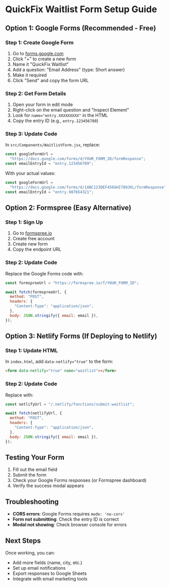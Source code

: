 # QuickFix Waitlist Form Setup Guide

## Option 1: Google Forms (Recommended - Free)

### Step 1: Create Google Form

1. Go to [forms.google.com](https://forms.google.com)
2. Click "+" to create a new form
3. Name it "QuickFix Waitlist"
4. Add a question: "Email Address" (type: Short answer)
5. Make it required
6. Click "Send" and copy the form URL

### Step 2: Get Form Details

1. Open your form in edit mode
2. Right-click on the email question and "Inspect Element"
3. Look for `name="entry.XXXXXXXXX"` in the HTML
4. Copy the entry ID (e.g., `entry.123456789`)

### Step 3: Update Code

In `src/Components/WaitlistForm.jsx`, replace:

```javascript
const googleFormUrl =
  "https://docs.google.com/forms/d/YOUR_FORM_ID/formResponse";
const emailEntryId = "entry.123456789";
```

With your actual values:

```javascript
const googleFormUrl =
  "https://docs.google.com/forms/d/1ABC123DEF456GHI789JKL/formResponse";
const emailEntryId = "entry.987654321";
```

## Option 2: Formspree (Easy Alternative)

### Step 1: Sign Up

1. Go to [formspree.io](https://formspree.io)
2. Create free account
3. Create new form
4. Copy the endpoint URL

### Step 2: Update Code

Replace the Google Forms code with:

```javascript
const formspreeUrl = "https://formspree.io/f/YOUR_FORM_ID";

await fetch(formspreeUrl, {
  method: "POST",
  headers: {
    "Content-Type": "application/json",
  },
  body: JSON.stringify({ email: email }),
});
```

## Option 3: Netlify Forms (If Deploying to Netlify)

### Step 1: Update HTML

In `index.html`, add `data-netlify="true"` to the form:

```html
<form data-netlify="true" name="waitlist"></form>
```

### Step 2: Update Code

Replace with:

```javascript
const netlifyUrl = "/.netlify/functions/submit-waitlist";

await fetch(netlifyUrl, {
  method: "POST",
  headers: {
    "Content-Type": "application/json",
  },
  body: JSON.stringify({ email: email }),
});
```

## Testing Your Form

1. Fill out the email field
2. Submit the form
3. Check your Google Forms responses (or Formspree dashboard)
4. Verify the success modal appears

## Troubleshooting

- **CORS errors**: Google Forms requires `mode: 'no-cors'`
- **Form not submitting**: Check the entry ID is correct
- **Modal not showing**: Check browser console for errors

## Next Steps

Once working, you can:

- Add more fields (name, city, etc.)
- Set up email notifications
- Export responses to Google Sheets
- Integrate with email marketing tools
